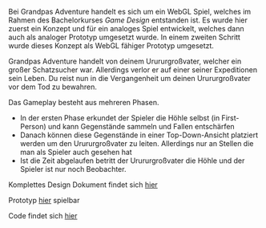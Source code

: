 Bei Grandpas Adventure handelt es sich um ein WebGL Spiel, welches im Rahmen des Bachelorkurses *Game Design* entstanden ist. 
Es wurde hier zuerst ein Konzept und für ein analoges Spiel entwickelt, welches dann auch als analoger Prototyp umgesetzt wurde. In einem zweiten Schritt wurde dieses Konzept als WebGL fähiger Prototyp umgesetzt.

Grandpas Adventure handelt von deinem Urururgroßvater, welcher ein großer Schatzsucher war. Allerdings verlor er auf einer seiner Expeditionen sein Leben.
Du reist nun in die Vergangenheit um deinen Urururgroßvater vor dem Tod zu bewahren. 

Das Gameplay besteht aus mehreren Phasen.
- In der ersten Phase erkundet der Spieler die Höhle selbst (in First-Person) und kann Gegenstände sammeln und Fallen entschärfen
- Danach können diese Gegenstände in einer Top-Down-Ansicht platziert werden um den Urururgroßvater zu leiten. Allerdings nur an Stellen die man als Spieler auch gesehen hat
- Ist die Zeit abgelaufen betritt der Urururgroßvater die Höhle und der Spieler ist nur noch Beobachter.

Komplettes Design Dokument findet sich [hier](Grandpas_Adventure.pdf)

Prototyp [hier](Game/index.html) spielbar

Code findet sich [hier](https://github.com/P34nut/GrandpasAdventure)
